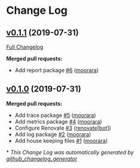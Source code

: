 # Change Log

## [v0.1.1](https://github.com/moorara/observe/tree/v0.1.1) (2019-07-31)
[Full Changelog](https://github.com/moorara/observe/compare/v0.1.0...v0.1.1)

**Merged pull requests:**

- Add report package [\#6](https://github.com/moorara/observe/pull/6) ([moorara](https://github.com/moorara))

## [v0.1.0](https://github.com/moorara/observe/tree/v0.1.0) (2019-07-31)
**Merged pull requests:**

- Add trace package [\#5](https://github.com/moorara/observe/pull/5) ([moorara](https://github.com/moorara))
- Add metrics package [\#4](https://github.com/moorara/observe/pull/4) ([moorara](https://github.com/moorara))
- Configure Renovate [\#3](https://github.com/moorara/observe/pull/3) ([renovate[bot]](https://github.com/apps/renovate))
- Add log package [\#2](https://github.com/moorara/observe/pull/2) ([moorara](https://github.com/moorara))
- Add house keeping files [\#1](https://github.com/moorara/observe/pull/1) ([moorara](https://github.com/moorara))



\* *This Change Log was automatically generated by [github_changelog_generator](https://github.com/skywinder/Github-Changelog-Generator)*
